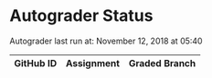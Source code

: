 # Autograder Status
Autograder last run at: November 12, 2018 at 05:40

| GitHub ID | Assignment | Graded Branch |
|-----------|------------|---------------|
